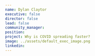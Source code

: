 ```yaml
---
name: Dylan Claytor
executive: false
director: false
lead: false
community_manager:   
position:  
project: Why is COVID spreading faster?
image: ../assets/default_exec_image.png
linkedin: 
---
```


